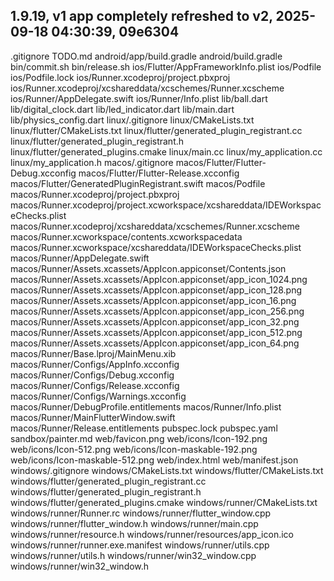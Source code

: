 
## 1.9.19, v1 app completely refreshed to v2, 2025-09-18 04:30:39, 09e6304
.gitignore
TODO.md
android/app/build.gradle
android/build.gradle
bin/commit.sh
bin/release.sh
ios/Flutter/AppFrameworkInfo.plist
ios/Podfile
ios/Podfile.lock
ios/Runner.xcodeproj/project.pbxproj
ios/Runner.xcodeproj/xcshareddata/xcschemes/Runner.xcscheme
ios/Runner/AppDelegate.swift
ios/Runner/Info.plist
lib/ball.dart
lib/digital_clock.dart
lib/led_indicator.dart
lib/main.dart
lib/physics_config.dart
linux/.gitignore
linux/CMakeLists.txt
linux/flutter/CMakeLists.txt
linux/flutter/generated_plugin_registrant.cc
linux/flutter/generated_plugin_registrant.h
linux/flutter/generated_plugins.cmake
linux/main.cc
linux/my_application.cc
linux/my_application.h
macos/.gitignore
macos/Flutter/Flutter-Debug.xcconfig
macos/Flutter/Flutter-Release.xcconfig
macos/Flutter/GeneratedPluginRegistrant.swift
macos/Podfile
macos/Runner.xcodeproj/project.pbxproj
macos/Runner.xcodeproj/project.xcworkspace/xcshareddata/IDEWorkspaceChecks.plist
macos/Runner.xcodeproj/xcshareddata/xcschemes/Runner.xcscheme
macos/Runner.xcworkspace/contents.xcworkspacedata
macos/Runner.xcworkspace/xcshareddata/IDEWorkspaceChecks.plist
macos/Runner/AppDelegate.swift
macos/Runner/Assets.xcassets/AppIcon.appiconset/Contents.json
macos/Runner/Assets.xcassets/AppIcon.appiconset/app_icon_1024.png
macos/Runner/Assets.xcassets/AppIcon.appiconset/app_icon_128.png
macos/Runner/Assets.xcassets/AppIcon.appiconset/app_icon_16.png
macos/Runner/Assets.xcassets/AppIcon.appiconset/app_icon_256.png
macos/Runner/Assets.xcassets/AppIcon.appiconset/app_icon_32.png
macos/Runner/Assets.xcassets/AppIcon.appiconset/app_icon_512.png
macos/Runner/Assets.xcassets/AppIcon.appiconset/app_icon_64.png
macos/Runner/Base.lproj/MainMenu.xib
macos/Runner/Configs/AppInfo.xcconfig
macos/Runner/Configs/Debug.xcconfig
macos/Runner/Configs/Release.xcconfig
macos/Runner/Configs/Warnings.xcconfig
macos/Runner/DebugProfile.entitlements
macos/Runner/Info.plist
macos/Runner/MainFlutterWindow.swift
macos/Runner/Release.entitlements
pubspec.lock
pubspec.yaml
sandbox/painter.md
web/favicon.png
web/icons/Icon-192.png
web/icons/Icon-512.png
web/icons/Icon-maskable-192.png
web/icons/Icon-maskable-512.png
web/index.html
web/manifest.json
windows/.gitignore
windows/CMakeLists.txt
windows/flutter/CMakeLists.txt
windows/flutter/generated_plugin_registrant.cc
windows/flutter/generated_plugin_registrant.h
windows/flutter/generated_plugins.cmake
windows/runner/CMakeLists.txt
windows/runner/Runner.rc
windows/runner/flutter_window.cpp
windows/runner/flutter_window.h
windows/runner/main.cpp
windows/runner/resource.h
windows/runner/resources/app_icon.ico
windows/runner/runner.exe.manifest
windows/runner/utils.cpp
windows/runner/utils.h
windows/runner/win32_window.cpp
windows/runner/win32_window.h
